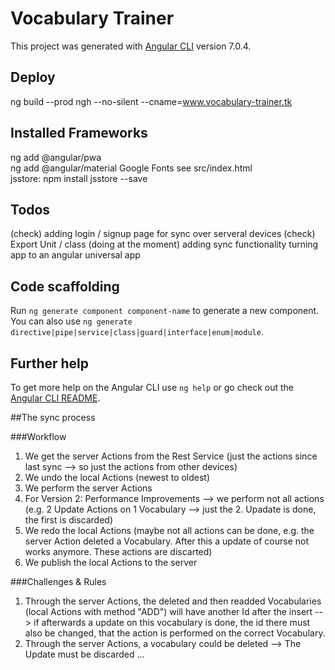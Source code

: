 # Vocabulary Trainer

This project was generated with [Angular CLI](https://github.com/angular/angular-cli) version 7.0.4.

## Deploy

ng build --prod
ngh --no-silent --cname=www.vocabulary-trainer.tk

## Installed Frameworks

ng add @angular/pwa  
ng add @angular/material
Google Fonts see src/index.html  
jsstore: npm install jsstore --save

## Todos

(check) adding login / signup page for sync over serveral devices
(check) Export Unit / class
(doing at the moment) adding sync functionality
turning app to an angular universal app

## Code scaffolding

Run `ng generate component component-name` to generate a new component. You can also use `ng generate directive|pipe|service|class|guard|interface|enum|module`.

## Further help

To get more help on the Angular CLI use `ng help` or go check out the [Angular CLI README](https://github.com/angular/angular-cli/blob/master/README.md).

##The sync process

###Workflow

1. We get the server Actions from the Rest Service (just the actions since last sync --> so just the actions from other devices)
2. We undo the local Actions (newest to oldest)
3. We perform the server Actions
4. For Version 2: Performance Improvements --> we perform not all actions (e.g. 2 Update Actions on 1 Vocabulary --> just the 2. Upadate is done, the first is discarded) 
5. We redo the local Actions (maybe not all actions can be done, e.g. the server Action deleted a Vocabulary. After this a update of course not works anymore. These actions are discarted)
6. We publish the local Actions to the server
   
###Challenges & Rules 

1. Through the server Actions, the deleted and then readded Vocabularies (local Actions with method "ADD") will have another Id after the insert --> if afterwards a update on this vocabulary is done, the id there must also be changed, that the action is performed on the correct Vocabulary.
2. Through the server Actions, a vocabulary could be deleted --> The Update must be discarded
...